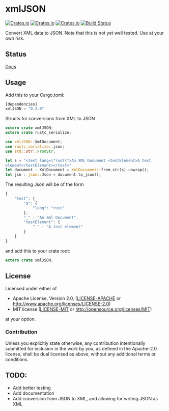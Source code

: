 # xmlJSON

[![Crates.io](https://img.shields.io/crates/l/xmlJSON.svg)](https://crates.io/crates/xmlJSON)
[![Crates.io](https://img.shields.io/crates/v/xmlJSON.svg)](https://crates.io/crates/xmlJSON)
[![Crates.io](https://img.shields.io/crates/d/xmlJSON.svg)](https://crates.io/crates/xmlJSON)
[![Build Status](https://travis-ci.org/sacooper/xmlJSON-rs.svg?branch=master)](https://travis-ci.org/sacooper/xmlJSON-rs.svg)

Convert XML data to JSON. Note that this is not yet well tested. Use at your own risk.

## Status

[Docs](http://sacooper.io/xmlJSON-rs/xmlJSON/index.html)

## Usage
Add this to your Cargo.toml:
```rust
[dependencies]
xmlJSON = "0.2.0"
```

Structs for conversions from XML to JSON
```rust
extern crate xmlJSON;
extern crate rustc_serialize;

use xmlJSON::XmlDocument;
use rustc_serialize::json;
use std::str::FromStr;

let s = "<test lang=\"rust\">An XML Document <testElement>A test
element</testElement></test>"
let document : XmlDocument = XmlDocument::from_str(s).unwrap();
let jsn : json::Json = document.to_json(); 
```

The resulting Json will be of the form

```javascript
{
    "test": {
        "$": {
            "lang": "rust"
        },
        "_" : "An Xml Document",
        "testElement": {
            "_" : "A test element" 
        }
    }
}
```

and add this to your crate root:
```rust
extern crate xmlJSON;
```

## License

Licensed under either of

 * Apache License, Version 2.0, ([LICENSE-APACHE](LICENSE-APACHE) or http://www.apache.org/licenses/LICENSE-2.0)
 * MIT license ([LICENSE-MIT](LICENSE-MIT) or http://opensource.org/licenses/MIT)

at your option.

### Contribution

Unless you explicitly state otherwise, any contribution intentionally submitted
for inclusion in the work by you, as defined in the Apache-2.0 license, shall be dual licensed as above, without any
additional terms or conditions.

## TODO:
- Add better testing
- Add documentation
- Add conversion from JSON to XML, and allowing for writing JSON as XML
